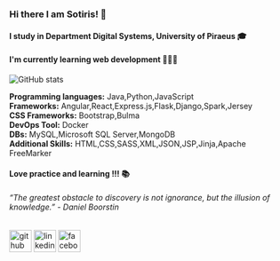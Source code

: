 ### Hi there I am Sotiris! 👋

#### I study in Department Digital Systems, University  of Piraeus 🎓

#### I'm currently learning web development 👨🏻‍💻

![GitHub stats](https://github-readme-stats.vercel.app/api?username=sotiriskarageorgopoulos&show_icons=true)

**Programming languages:** Java,Python,JavaScript <br/>
**Frameworks:** Angular,React,Express.js,Flask,Django,Spark,Jersey<br/>
**CSS Frameworks:** Bootstrap,Bulma <br/>
**DevOps Tool:** Docker <br/>
**DBs:** MySQL,Microsoft SQL Server,MongoDB <br/>
**Additional Skills:** HTML,CSS,SASS,XML,JSON,JSP,Jinja,Apache FreeMarker <br/>

#### Love practice and learning !!! 📚

###### “The greatest obstacle to discovery is not ignorance, but the illusion of knowledge.” - Daniel Boorstin

 [<img src='https://cdn.jsdelivr.net/npm/simple-icons@3.0.1/icons/github.svg' alt='github' height='40'>](https://github.com/sotiriskarageorgopoulos)  [<img src='https://cdn.jsdelivr.net/npm/simple-icons@3.0.1/icons/linkedin.svg' alt='linkedin' height='40'>](https://www.linkedin.com/in/sotiris-karageorgopoulos-537391175/)  [<img src='https://cdn.jsdelivr.net/npm/simple-icons@3.0.1/icons/facebook.svg' alt='facebook' height='40'>](https://www.facebook.com/sotiris.karageorgopoulos)
